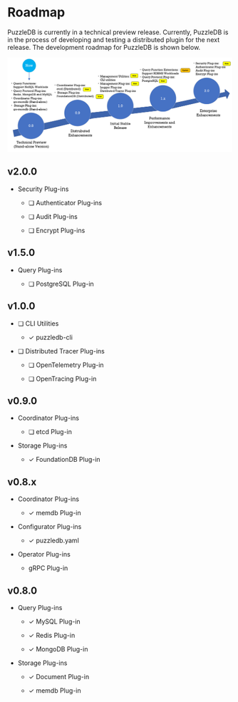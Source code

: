 # Roadmap

PuzzleDB is currently in a technical preview release. Currently, PuzzleDB is in the process of developing and testing a distributed plugin for the next release. The development roadmap for PuzzleDB is shown below.

![doc/img/roadmap](img/roadmap.png)

## v2.0.0

-   Security Plug-ins

    -   ❏ Authenticator Plug-ins﻿

    -   ❏ Audit Plug-ins

    -   ❏ Encrypt Plug-ins

## v1.5.0

-   Query Plug-ins

    -   ❏ PostgreSQL Plug-in

## v1.0.0

-   ❏ CLI Utilities

    -   ✓ puzzledb-cli

-   ❏ Distributed Tracer Plug-ins

    -   ❏ OpenTelemetry Plug-in

    -   ❏ OpenTracing Plug-in

## v0.9.0

-   Coordinator Plug-ins

    -   ❏ etcd Plug-in

-   Storage Plug-ins

    -   ✓ FoundationDB Plug-in

## v0.8.x

-   Coordinator Plug-ins

    -   ✓ memdb Plug-in

-   Configurator Plug-ins

    -   ✓ puzzledb.yaml

-   Operator Plug-ins

    -   gRPC Plug-in

## v0.8.0

-   Query Plug-ins

    -   ✓ MySQL Plug-in

    -   ✓ Redis Plug-in

    -   ✓ MongoDB Plug-in

-   Storage Plug-ins

    -   ✓ Document Plug-in

    -   ✓ memdb Plug-in
